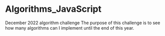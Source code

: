# Algorithms_JavaScript
December 2022 algorithm challenge
The purpose of this challenge is to see how many algorithms can I implement until the end of this year. 

